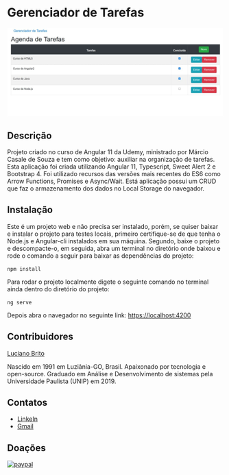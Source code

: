 # Gerenciador de Tarefas

![](./src/assets/gerenciador-de-tarefas.png)

## Descrição

Projeto criado no curso de Angular 11 da Udemy, ministrado por Márcio Casale de Souza e tem como objetivo: auxiliar na organização de tarefas. Esta aplicação foi criada utilizando Angular 11, Typescript, Sweet Alert 2 e Bootstrap 4. Foi utilizado recursos das versões mais recentes do ES6 como Arrow Functions, Promises e Async/Wait. Está aplicação possui um CRUD que faz o armazenamento dos dados no Local Storage do navegador.

## Instalação

Este é um projeto web e não precisa ser instalado, porém, se quiser baixar e instalar o projeto para testes locais, primeiro certifique-se de que tenha o Node.js e Angular-cli instalados em sua máquina. Segundo, baixe o projeto e descompacte-o, em seguida, abra um terminal no diretório onde baixou e rode o comando a seguir para baixar as dependências do projeto:

```
npm install
```
Para rodar o projeto localmente digete o seguinte comando no terminal ainda dentro do diretório do projeto:

```
ng serve
```

Depois abra o navegador no seguinte link: [https://localhost:4200](https://localhost:4200)


## Contribuidores

[Luciano Brito](https://github.com/LucianoAparecidoBritoGuedes/)

Nascido em 1991 em Luziânia-GO, Brasil. Apaixonado por tecnologia e open-source. Graduado em Análise e Desenvolvimento de sistemas pela Universidade Paulista (UNIP) em 2019.


## Contatos

- [LinkeIn](https://www.linkedin.com/in/luciano-brito-dev)
- [Gmail](lucianobrito.dev@gmail.com)


## Doações

[![paypal](https://www.paypalobjects.com/en_US/i/btn/btn_donateCC_LG.gif)](https://www.paypal.com/cgi-bin/webscr?cmd=_s-xclic&hosted_button_id=RXA28WZH3XF4E)
